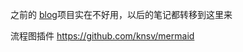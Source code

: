 之前的 [blog](https://github.com/mingz2013/blog)项目实在不好用，以后的笔记都转移到这里来




流程图插件
https://github.com/knsv/mermaid